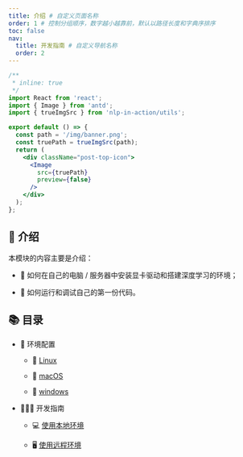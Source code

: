 ```yaml
---
title: 介绍 # 自定义页面名称
order: 1 # 控制分组顺序，数字越小越靠前，默认以路径长度和字典序排序
toc: false
nav:
  title: 开发指南 # 自定义导航名称
  order: 2
---
```


```jsx
/**
 * inline: true
 */
import React from 'react';
import { Image } from 'antd';
import { trueImgSrc } from 'nlp-in-action/utils';

export default () => {
  const path = '/img/banner.png';
  const truePath = trueImgSrc(path);
  return (
    <div className="post-top-icon">
      <Image
        src={truePath}
        preview={false}
      />
    </div>
  );
};
```

## 🤗 介绍

本模块的内容主要是介绍：

- 🤔 如何在自己的电脑 / 服务器中安装显卡驱动和搭建深度学习的环境；

- 🤔 如何运行和调试自己的第一份代码。

## 📚 目录

- 💽 环境配置

  - 🐧 [Linux](guide/env/linux)

  - 🍎 [macOS](guide/env/macos)

  - 🏁 [windows](guide/env/windows)

- 🧑🏻‍💻 开发指南

  - 💻 [使用本地环境](guide/code/local)

  - 🖥️ [使用远程环境](guide/code/remote)
